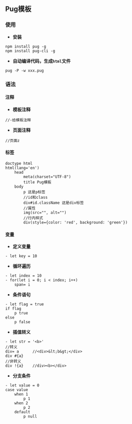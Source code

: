 ## Pug模板

### 使用

- **安装**

```shell
npm install pug -g
npm install pug-cli -g
```

- **自动编译代码，生成`html`文件**

```shell
pug -P -w xxx.pug
```

### 语法

#### 注释

- **模板注释**

```jade
//-给模板注释
```

- **页面注释**

```jade
//页面z
```

#### 标签

```jade
doctype html
html(lang='en')
    head  
        meta(charset="UTF-8")
        title Pug模板
    body 
        p 这是p标签
        //id和class
        div#id.className 这是div标签
        //属性
        img(src="", alt="")
        //行内样式
        div(style={color: 'red', background: 'green'})
```

#### 变量

- **定义变量**

```jade
- let key = 10
```

- **循环遍历**

```jade
- let index = 10
- for(let i = 0; i < index; i++)
  	span= i
```

- **条件语句**

```jade
- let flag = true
if flag
    p true
else 
    p false 
```

- **插值转义**

```jade
- let str = '<b>'
//转义
div= a    	//<div>&lt;b&gt;</div>
div #{a}	
//非转义
div !{a}	//div><b></div>
```

- **分支条件**

```jade
- let value = 0
case value
    when 1
        p 1
    when 2
        p 2
    default
        p null
```

